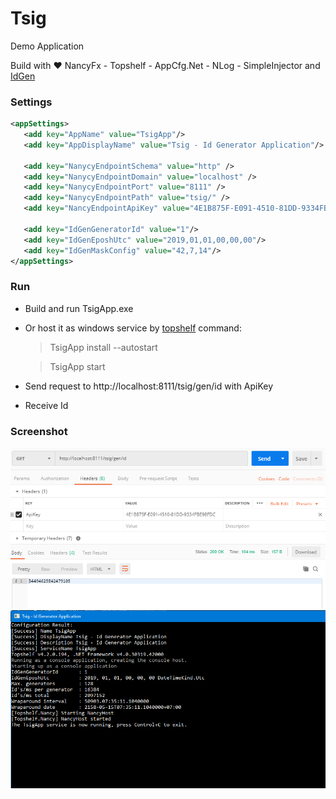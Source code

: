 # Tsig
<Twitter Snowflake-alike Id Generator/> Demo Application

Build with :heart: NancyFx - Topshelf - AppCfg.Net - NLog - SimpleInjector and [IdGen](https://github.com/RobThree/IdGen)

### Settings

```xml
<appSettings>
   <add key="AppName" value="TsigApp"/>
   <add key="AppDisplayName" value="Tsig - Id Generator Application"/>
    
   <add key="NanycyEndpointSchema" value="http" />
   <add key="NanycyEndpointDomain" value="localhost" />
   <add key="NanycyEndpointPort" value="8111" />
   <add key="NanycyEndpointPath" value="tsig/" />
   <add key="NancyEndpointApiKey" value="4E1B875F-E091-4510-81DD-9334FBE98FDC" />

   <add key="IdGenGeneratorId" value="1"/>
   <add key="IdGenEposhUtc" value="2019,01,01,00,00,00"/>
   <add key="IdGenMaskConfig" value="42,7,14"/>
</appSettings>
```

### Run
- Build and run TsigApp.exe 
- Or host it as windows service by [topshelf](http://docs.topshelf-project.com/en/latest/overview/commandline.html) command: 
  > TsigApp install --autostart

  > TsigApp start
  
- Send request to http://localhost:8111/tsig/gen/id with ApiKey
- Receive Id 

### Screenshot
<img src="https://raw.githubusercontent.com/minhhungit/Tsig/master/wiki/demo01.png" />

<img src="https://raw.githubusercontent.com/minhhungit/Tsig/master/wiki/demo02.png" />
